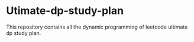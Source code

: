 # Utimate-dp-study-plan

This repository contains all the dynamic programming of leetcode ultimate dp study plan.
